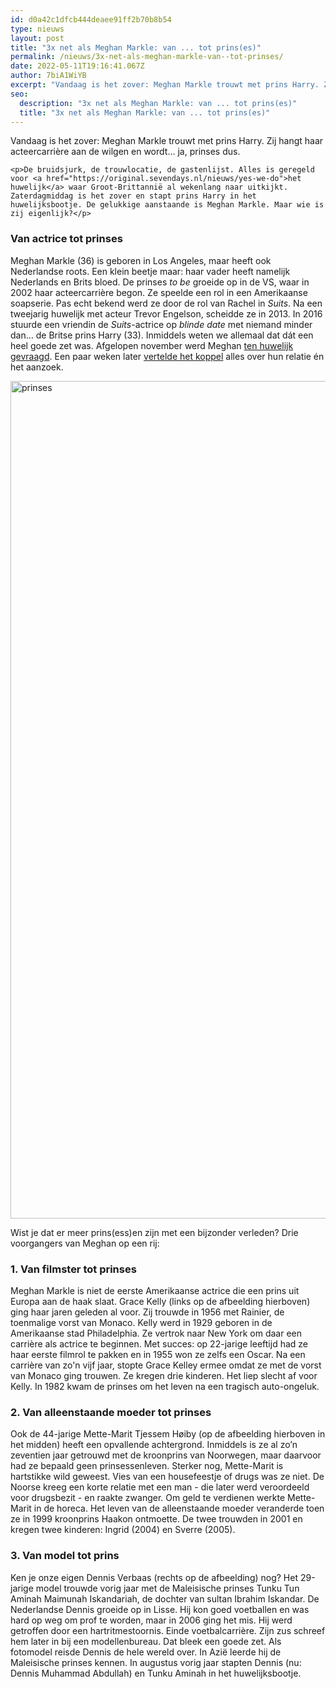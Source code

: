 ```yaml
---
id: d0a42c1dfcb444deaee91ff2b70b8b54
type: nieuws
layout: post
title: "3x net als Meghan Markle: van ... tot prins(es)"
permalink: /nieuws/3x-net-als-meghan-markle-van--tot-prinses/
date: 2022-05-11T19:16:41.067Z
author: 7biA1WiYB
excerpt: "Vandaag is het zover: Meghan Markle trouwt met prins Harry. Zij hangt haar acteercarrière aan de wilgen en wordt… ja, prinses dus.  "
seo:
  description: "3x net als Meghan Markle: van ... tot prins(es)"
  title: "3x net als Meghan Markle: van ... tot prins(es)"
---
```

Vandaag is het zover: Meghan Markle trouwt met prins Harry. Zij hangt haar acteercarrière aan de wilgen en wordt… ja, prinses dus.  

    <p>De bruidsjurk, de trouwlocatie, de gastenlijst. Alles is geregeld voor <a href="https://original.sevendays.nl/nieuws/yes-we-do">het huwelijk</a> waar Groot-Brittannië al wekenlang naar uitkijkt. Zaterdagmiddag is het zover en stapt prins Harry in het huwelijksbootje. De gelukkige aanstaande is Meghan Markle. Maar wie is zij eigenlijk?</p>
<h3>Van actrice tot prinses</h3>
<p>Meghan Markle (36) is geboren in Los Angeles, maar heeft ook Nederlandse roots. Een klein beetje maar: haar vader heeft namelijk Nederlands en Brits bloed. De prinses <em>to be</em> groeide op in de VS, waar in 2002 haar acteercarrière begon. Ze speelde een rol in een Amerikaanse soapserie. Pas echt bekend werd ze door de rol van Rachel in <em>Suits</em>. Na een tweejarig huwelijk met acteur Trevor Engelson, scheidde ze in 2013. In 2016 stuurde een vriendin de <em>Suits</em>-actrice op <em>blinde date</em> met niemand minder dan… de Britse prins Harry (33). Inmiddels weten we allemaal dat dát een heel goede zet was. Afgelopen november werd Meghan <a href="https://original.sevendays.nl/nieuws/prins-harry-gaat-trouwen">ten huwelijk gevraagd</a>. Een paar weken later <a href="https://original.sevendays.nl/nieuws/op-deze-dag-gaat-prins-harry-trouwen-met-meghan">vertelde het koppel</a> alles over hun relatie én het aanzoek.</p>
<p><div class="media media-element-container media-default"><div id="file-533402" class="file file-image file-image-jpeg">

        
  
  <div class="content">
    <img alt="prinses" title="Illustratie: Flos Vingerhoets" height="1340" width="2268" class="media-element file-default" data-delta="1" src="https://original.sevendays.nl/sites/default/files/3%20prins-essen.jpg">  </div>

  
</div>
</div>
<p>Wist je dat er meer prins(ess)en zijn met een bijzonder verleden? Drie voorgangers van Meghan op een rij:</p>
<h3>1. Van filmster tot prinses</h3>
<p>Meghan Markle is niet de eerste Amerikaanse actrice die een prins uit Europa aan de haak slaat. Grace Kelly (links op de afbeelding hierboven) ging haar jaren geleden al voor. Zij trouwde in 1956 met Rainier, de toenmalige vorst van Monaco. Kelly werd in 1929 geboren in de Amerikaanse stad Philadelphia. Ze vertrok naar New York om daar een carrière als actrice te beginnen. Met succes: op 22-jarige leeftijd had ze haar eerste filmrol te pakken en in 1955 won ze zelfs een Oscar. Na een carrière van zo'n vijf jaar, stopte Grace Kelley ermee omdat ze met de vorst van Monaco ging trouwen. Ze kregen drie kinderen. Het liep slecht af voor Kelly. In 1982 kwam de prinses om het leven na een tragisch auto-ongeluk. </p>
<h3>2. Van alleenstaande moeder tot prinses</h3>
<p>Ook de 44-jarige Mette-Marit Tjessem Høiby (op de afbeelding hierboven in het midden) heeft een opvallende achtergrond. Inmiddels is ze al zo’n zeventien jaar getrouwd met de kroonprins van Noorwegen, maar daarvoor had ze bepaald geen prinsessenleven. Sterker nog, Mette-Marit is hartstikke wild geweest. Vies van een housefeestje of drugs was ze niet. De Noorse kreeg een korte relatie met een man - die later werd veroordeeld voor drugsbezit - en raakte zwanger. Om geld te verdienen werkte Mette-Marit in de horeca. Het leven van de alleenstaande moeder veranderde toen ze in 1999 kroonprins Haakon ontmoette. De twee trouwden in 2001 en kregen twee kinderen: Ingrid (2004) en Sverre (2005).</p>
<h3>3. Van model tot prins</h3>
<p>Ken je onze eigen Dennis Verbaas (rechts op de afbeelding) nog? Het 29-jarige model trouwde vorig jaar met de Maleisische prinses Tunku Tun Aminah Maimunah Iskandariah, de dochter van sultan Ibrahim Iskandar. De Nederlandse Dennis groeide op in Lisse. Hij kon goed voetballen en was hard op weg om prof te worden, maar in 2006 ging het mis. Hij werd getroffen door een hartritmestoornis. Einde voetbalcarrière. Zijn zus schreef hem later in bij een modellenbureau. Dat bleek een goede zet. Als fotomodel reisde Dennis de hele wereld over. In Azië leerde hij de Maleisische prinses kennen. In augustus vorig jaar stapten Dennis (nu: Dennis Muhammad Abdullah) en Tunku Aminah in het huwelijksbootje.</p>  

